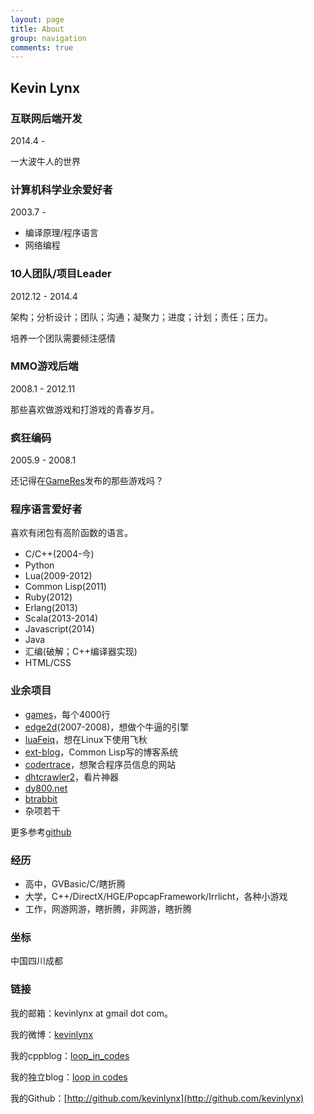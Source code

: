 ```yaml
---
layout: page
title: About
group: navigation
comments: true
---
```


## Kevin Lynx

### 互联网后端开发

2014.4 - 

一大波牛人的世界

### 计算机科学业余爱好者

2003.7 - 

* 编译原理/程序语言
* 网络编程

### 10人团队/项目Leader

2012.12 - 2014.4

架构；分析设计；团队；沟通；凝聚力；进度；计划；责任；压力。

培养一个团队需要倾注感情

### MMO游戏后端

2008.1 - 2012.11

那些喜欢做游戏和打游戏的青春岁月。

### 疯狂编码

2005.9 - 2008.1

还记得在[GameRes](http://www.gameres.com/)发布的那些游戏吗？

### 程序语言爱好者

喜欢有闭包有高阶函数的语言。

* C/C++(2004-今)
* Python
* Lua(2009-2012)
* Common Lisp(2011)
* Ruby(2012)
* Erlang(2013)
* Scala(2013-2014)
* Javascript(2014)
* Java
* 汇编(破解；C++编译器实现)
* HTML/CSS

### 业余项目

* [games](http://www.cppblog.com/kevinlynx/archive/2008/05/14/49783.html)，每个4000行
* [edge2d](http://edge2d.googlecode.com/)(2007-2008)，想做个牛逼的引擎
* [luaFeiq](https://github.com/kevinlynx/luafeiq)，想在Linux下使用飞秋
* [ext-blog](https://github.com/kevinlynx/ext-blog)，Common Lisp写的博客系统
* [codertrace](https://github.com/kevinlynx/codertrace)，想聚合程序员信息的网站
* [dhtcrawler2](https://github.com/kevinlynx/dhtcrawler2)，看片神器
* [dy800.net](http://dy800.net)
* [btrabbit](http://btrabbit.com)
* 杂项若干

更多参考[github](http://github.com/kevinlynx)

### 经历

* 高中，GVBasic/C/瞎折腾
* 大学，C++/DirectX/HGE/PopcapFramework/Irrlicht，各种小游戏
* 工作，网游网游，瞎折腾，非网游，瞎折腾

### 坐标

中国四川成都

### 链接

我的邮箱：kevinlynx at gmail dot com。

我的微博：[kevinlynx](http://weibo.com/kevinlynx)

我的cppblog：[loop_in_codes](http://www.cppblog.com/kevinlynx)

我的独立blog：[loop in codes](http://codemacro.com/)

我的Github：[http://github.com/kevinlynx](http://github.com/kevinlynx)


